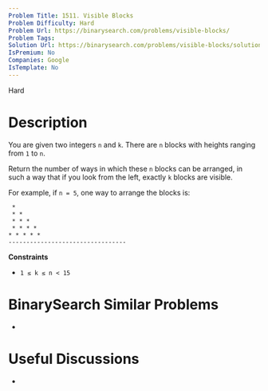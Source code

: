 ```yaml
---
Problem Title: 1511. Visible Blocks
Problem Difficulty: Hard
Problem Url: https://binarysearch.com/problems/visible-blocks/
Problem Tags: 
Solution Url: https://binarysearch.com/problems/visible-blocks/solutions/
IsPremium: No
Companies: Google
IsTemplate: No
---
```


<span style="color: ;">Hard</span>

# Description

You are given two integers `n` and `k`. There are `n` blocks with heights ranging from `1` to `n`. 

Return the number of ways in which these `n` blocks can be arranged, in such a way that if you look from the left, exactly `k` blocks are visible.

For example, if `n = 5`, one way to arrange the blocks is:

```
 *
 * *
 * * *
 * * * * 
* * * * *
---------------------------------
```


**Constraints**
- `1 ≤ k ≤ n < 15`

# BinarySearch Similar Problems

- []()

# Useful Discussions

- []()
